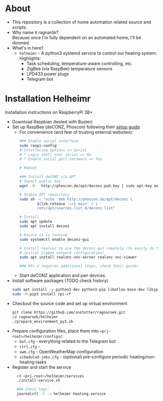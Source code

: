 # About
* This repository is a collection of home automation related source and scripts.
* Why name it ragnarök?<br/>Because once I'm fully dependent on an automated home, I'll be doomed.
* What's in here?
  * `helheimr` - A python3 systemd service to control our heating system. Highlights:
    * Task scheduling, temperature-aware controlling, etc.
    * ZigBee (via RaspBee) temperature sensors
    * LPD433 power plugs
    * Telegram bot

# Installation Helheimr




Installation instructions on RaspberryPi 3B+

* Download Raspbian (tested with Buster)
* Set up RaspBee (deCONZ, Phoscon) following their [setup guide](https://phoscon.de/en/raspbee/install#raspbian)
  * For convenience (and fear of trusting external websites):
    ```bash
    ### Enable serial interface
    sudo raspi-config
    # Interfacing Options => Serial
    # * Login shell over serial => No
    # * Enable serial port hardware => Yes

    # Reboot

    ### Install deCONZ via APT
    # Import public key
    wget -O - http://phoscon.de/apt/deconz.pub.key | sudo apt-key add -

    # Stable APT repository
    sudo sh -c "echo 'deb http://phoscon.de/apt/deconz \
            $(lsb_release -cs) main' > \
            /etc/apt/sources.list.d/deconz.list"

    # Install
    sudo apt update
    sudo apt install deconz

    # Ensure it is running
    sudo systemctl enable deconz-gui

    # Install realvnc to use the deconz-gui remotely (to easily do the
    # initial ZigBee network configuration)
    sudo apt install realvnc-vnc-server realvnc-vnc-viewer

    ### RPi 4 requires additional steps, check their guide!
    ```
  * Start deCONZ application and pair devices.
* Install software packages (TODO check history)
  ```bash
  sudo apt install -y python3-dev python3-pip libatlas-base-dev libjpeg-dev zlib1g-dev
  sudo -H pip3 install rpi-rf
  ```
* Checkout the source code and set up virtual environment
  ```bash
  git clone https://github.com/snototter/ragnaroek.git
  cd ragnaroek/helheimr
  ./prepare_environment_py3.sh
  ```
* Prepare configuration files, place them into `<prj-root>/helheimr/configs/`:
  * `bot.cfg` - everything related to the Telegram bot
  * `ctrl.cfg` - 
  * `owm.cfg` - OpenWeatherMap configuration
  * `scheduled-jobs.cfg` - (optional) pre-configure periodic heating/non-heating tasks
* Register and start the service
  ```bash
    cd <prj-root>/helheimr/services
    ./install-service.sh

    ### Check logs:
    journalctl -f -u helheimr-heating.service
  ```

